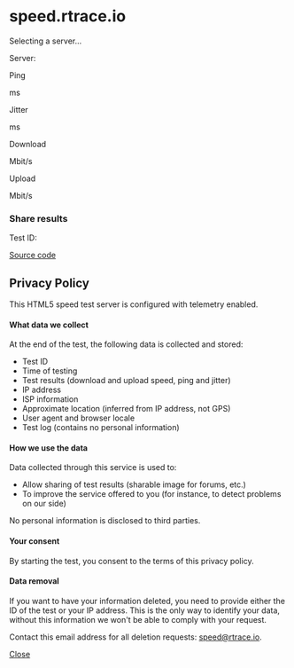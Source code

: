 speed.rtrace.io
===============

Selecting a server...

  

Server:

Ping

ms

Jitter

ms

Download

Mbit/s

Upload

Mbit/s

### Share results

Test ID:

 

[Source code](https://github.com/librespeed/speedtest)

Privacy Policy
--------------

This HTML5 speed test server is configured with telemetry enabled.

#### What data we collect

At the end of the test, the following data is collected and stored:

* Test ID
* Time of testing
* Test results (download and upload speed, ping and jitter)
* IP address
* ISP information
* Approximate location (inferred from IP address, not GPS)
* User agent and browser locale
* Test log (contains no personal information)

#### How we use the data

Data collected through this service is used to:

* Allow sharing of test results (sharable image for forums, etc.)
* To improve the service offered to you (for instance, to detect problems on our side)

No personal information is disclosed to third parties.

#### Your consent

By starting the test, you consent to the terms of this privacy policy.

#### Data removal

If you want to have your information deleted, you need to provide either the ID of the test or your IP address. This is the only way to identify your data, without this information we won't be able to comply with your request.  
  
Contact this email address for all deletion requests: [speed@rtrace.io](mailto:speed@rtrace.io).

  
  

[Close](#)